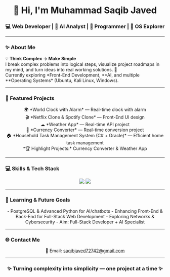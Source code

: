 <!-- 🌟 Muhammad Saqib Javed | GitHub Profile README -->

<h1 align="center">👋 Hi, I'm Muhammad Saqib Javed</h1>
<h3 align="center">💻 Web Developer | 🤖 AI Analyst | 🧠 Programmer | 🧩 OS Explorer</h3>

---

### ✨ About Me
<p align="left">
💡 <b>Think Complex → Make Simple</b><br>
I break complex problems into logical steps, visualize project roadmaps in my mind, and turn ideas into real working solutions. 🚀<br>
Currently exploring *Front-End Development, **AI, and multiple **Operating Systems* (Ubuntu, Kali Linux, Windows).  
</p>

---

### 🚀 Featured Projects
<p align="center">
🌍 *World Clock with Alarm* — Real-time clock with alarm<br>
🎬 *Netflix Clone & Spotify Clone* — Front-End UI design<br>
☁ *Weather App* — Real-time API project<br>
💱 *Currency Converter* — Real-time conversion project<br>
🏠 *Household Task Management System (C# + Oracle)* — Efficient home task management<br>
*🏆 Highlight Projects:* Currency Converter & Weather App
</p>

---

### 💻 Skills & Tech Stack
<p align="center">
<img src="https://github-readme-stats.vercel.app/api/top-langs/?username=Saqib72742&layout=compact&theme=radical" />  
<img src="https://github-readme-stats.vercel.app/api?username=Saqib72742&show_icons=true&theme=radical&count_private=true" />
</p>

---

### 🧠 Learning & Future Goals
<p align="center">
- PostgreSQL & Advanced Python for AI/chatbots  
- Enhancing Front-End & Back-End for Full-Stack Web Development  
- Exploring Networks & Cybersecurity  
- Aim: Full-Stack Developer + AI Specialist
</p>

---

### 🌐 Contact Me
<p align="center">
📩 Email: <a href="mailto:saqibjaved72742@gmail.com">saqibjaved72742@gmail.com</a>
</p>

---

<h3 align="center">✨ Turning complexity into simplicity — one project at a time ✨</h3>
